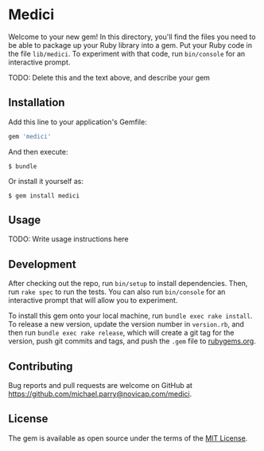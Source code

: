 # Medici

Welcome to your new gem! In this directory, you'll find the files you need to be able to package up your Ruby library into a gem. Put your Ruby code in the file `lib/medici`. To experiment with that code, run `bin/console` for an interactive prompt.

TODO: Delete this and the text above, and describe your gem

## Installation

Add this line to your application's Gemfile:

```ruby
gem 'medici'
```

And then execute:

    $ bundle

Or install it yourself as:

    $ gem install medici

## Usage

TODO: Write usage instructions here

## Development

After checking out the repo, run `bin/setup` to install dependencies. Then, run `rake spec` to run the tests. You can also run `bin/console` for an interactive prompt that will allow you to experiment.

To install this gem onto your local machine, run `bundle exec rake install`. To release a new version, update the version number in `version.rb`, and then run `bundle exec rake release`, which will create a git tag for the version, push git commits and tags, and push the `.gem` file to [rubygems.org](https://rubygems.org).

## Contributing

Bug reports and pull requests are welcome on GitHub at https://github.com/michael.parry@novicap.com/medici.

## License

The gem is available as open source under the terms of the [MIT License](http://opensource.org/licenses/MIT).
